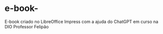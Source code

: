 # e-book-
E-book criado no LibreOffice Impress com a ajuda do ChatGPT em curso na DIO Professor Felipão
